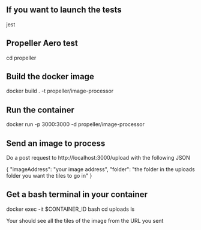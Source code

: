 ## If you want to launch the tests

jest

## Propeller Aero test

cd propeller

## Build the docker image

docker build . -t propeller/image-processor

## Run the container

docker run -p 3000:3000 -d propeller/image-processor

## Send an image to process

Do a post request to http://localhost:3000/upload with the following JSON

{
"imageAddress": "your image address",
"folder": "the folder in the uploads folder you want the tiles to go in"
}

## Get a bash terminal in your container

docker exec -it $CONTAINER_ID bash
cd uploads
ls

Your should see all the tiles of the image from the URL you sent
